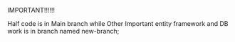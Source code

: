 IMPORTANT!!!!!!

Half code is in Main branch while Other Important entity framework and DB work is in branch named new-branch; 
